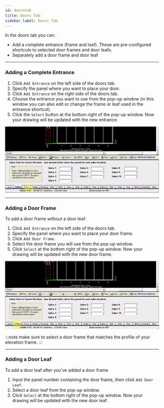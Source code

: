 ```yaml
---
id: doorstab
title: Doors Tab
sidebar_label: Doors Tab
---
```


In the doors tab you can:

* Add a complete entrance (frame and leaf). These are pre-configured shortcuts to selected door frames and door leafs.
* Separately add a door frame and door leaf

---

### Adding a Complete Entrance

1. Click `Add Entrance` on the left side of the doors tab.
2. Specify the panel where you want to place your door.
3. Click `Add Entrance` on the right side of the doors tab.
4. Choose the entrance you want to use from the pop-up window (in this window you can also edit or change the frame or leaf used in the entrance shortcut).
5. Click the `Select` button at the bottom right of the pop-up window. Now your drawing will be updated with the new entrance.

![img](../../static/img/elevation_tabs/3_doors_tab/doorstab1.gif)

---

### Adding a Door Frame
To add a door frame without a door leaf:

1. Click `Add Entrance` on the left side of the doors tab.
2. Specify the panel where you want to place your door frame.
3. Click `Add Door Frame`.
4. Select the door frame you will use from the pop-up window.
5. Click `Select` at the bottom right of the pop-up window. Now your drawing will be updated with the new door frame.

![img](../../static/img/elevation_tabs/3_doors_tab/doorstab2.gif)

:::note
make sure to select a door frame that matches the profile of your elevation frame.
:::

---

### Adding a Door Leaf
To add a door leaf after you’ve added a door frame

1. Input the panel number containing the door frame, then click `Add Door Leaf`.
2. Select a door leaf from the pop-up window.
3. Click `Select` at the bottom right of the pop-up window. Now your drawing will be updated with the new door leaf.
